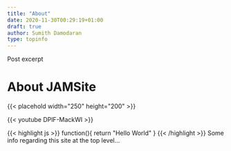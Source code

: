 ```yaml
---
title: "About"
date: 2020-11-30T00:29:19+01:00
draft: true
author: Sumith Damodaran
type: topinfo
---
```


Post excerpt

# About JAMSite

{{< placehold width="250" height="200" >}}

{{< youtube DPlF-MackWI >}}

{{< highlight js >}}
function(){
        return "Hello World"
}
{{< /highlight >}}
Some info regarding this site at the top level...
